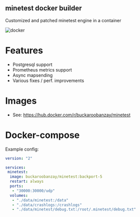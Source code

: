 
minetest docker builder
------------

Customized and patched minetest engine in a container

![docker](https://github.com/pandorabox-io/minetest_docker/workflows/docker/badge.svg)

# Features

* Postgresql support
* Prometheus metrics support
* Async mapsending
* Various fixes / perf. improvements

# Images

* See: https://hub.docker.com/r/buckaroobanzay/minetest

# Docker-compose

Example config:

```yml
version: "2"

services:
 minetest:
  image: buckaroobanzay/minetest:backport-5
  restart: always
  ports:
   - "30000:30000/udp"
  volumes:
   - "./data/minetest:/data"
   - "./data/crashlogs:/crashlogs"
   - "./data/minetest/debug.txt:/root/.minetest/debug.txt"
```
